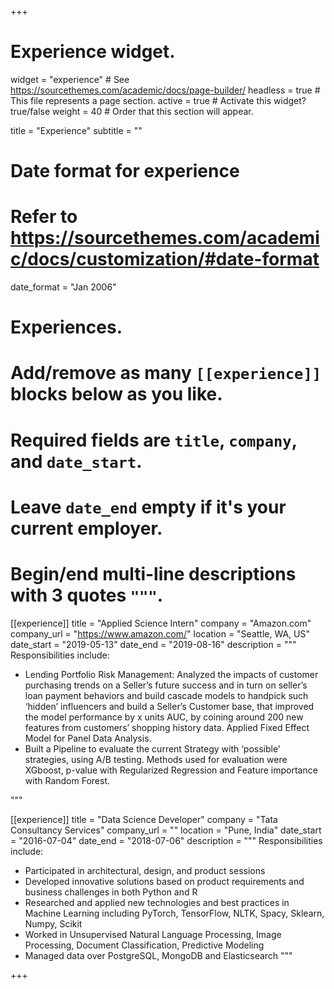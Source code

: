 +++
# Experience widget.
widget = "experience"  # See https://sourcethemes.com/academic/docs/page-builder/
headless = true  # This file represents a page section.
active = true  # Activate this widget? true/false
weight = 40  # Order that this section will appear.

title = "Experience"
subtitle = ""

# Date format for experience
#   Refer to https://sourcethemes.com/academic/docs/customization/#date-format
date_format = "Jan 2006"

# Experiences.
#   Add/remove as many `[[experience]]` blocks below as you like.
#   Required fields are `title`, `company`, and `date_start`.
#   Leave `date_end` empty if it's your current employer.
#   Begin/end multi-line descriptions with 3 quotes `"""`.
[[experience]]
  title = "Applied Science Intern"
  company = "Amazon.com"
  company_url = "https://www.amazon.com/"
  location = "Seattle, WA, US"
  date_start = "2019-05-13"
  date_end = "2019-08-16"
  description = """
  Responsibilities include:
  
  * Lending Portfolio Risk Management: Analyzed the impacts of customer purchasing trends on a Seller’s future success and in turn on seller’s loan payment behaviors and build cascade models to handpick such ‘hidden’ influencers and build a Seller’s Customer base, that improved the model performance by x units AUC, by coining around 200 new features from customers’ shopping history data. Applied Fixed Effect Model for Panel Data Analysis.
  * Built a Pipeline to evaluate the current Strategy with ‘possible’ strategies, using A/B testing. Methods used for evaluation were XGboost, p-value with Regularized Regression and Feature importance with Random Forest.

  """

[[experience]]
  title = "Data Science Developer"
  company = "Tata Consultancy Services"
  company_url = ""
  location = "Pune, India"
  date_start = "2016-07-04"
  date_end = "2018-07-06"
  description = """
  Responsibilities include:
  
  * Participated in architectural, design, and product sessions
  * Developed innovative solutions based on product requirements and business challenges in both Python and R
  * Researched and applied new technologies and best practices in Machine Learning including PyTorch, TensorFlow, NLTK, Spacy, Sklearn, Numpy, Scikit
  * Worked in Unsupervised Natural Language Processing, Image Processing, Document Classification, Predictive Modeling
  * Managed data over PostgreSQL, MongoDB and Elasticsearch
"""

+++
